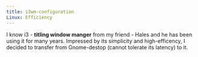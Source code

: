 ```yaml
---
title: i3wm-configuration
Linux: Efficiency
---
```


I know i3 - **titling window manger** from my friend - Hales and he has been using it for many years.  Impressed by its simplicity and high-efficency, I decided to transfer from Gnome-destop (cannot tolerate its latency) to  it.